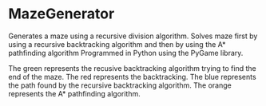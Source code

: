 # MazeGenerator
Generates a maze using a recursive division algorithm.
Solves maze first by using a recursive backtracking algorithm and then by using the A* pathfinding algorithm
Programmed in Python using the PyGame library.

The green represents the recusive backtracking algorithm trying to find the end of the maze.  The red represents the backtracking.
The blue represents the path found by the recursive backtracking algorithm.  The orange represents the A* pathfinding algorithm.
